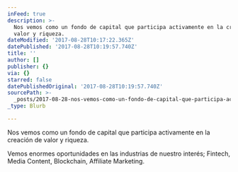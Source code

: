 ```yaml
---
inFeed: true
description: >-
  Nos vemos como un fondo de capital que participa activamente en la creación de
  valor y riqueza.
dateModified: '2017-08-28T10:17:22.365Z'
datePublished: '2017-08-28T10:19:57.740Z'
title: ''
author: []
publisher: {}
via: {}
starred: false
datePublishedOriginal: '2017-08-28T10:19:57.740Z'
sourcePath: >-
  _posts/2017-08-28-nos-vemos-como-un-fondo-de-capital-que-participa-activamente.md
_type: Blurb

---
```

Nos vemos como un fondo de capital que participa activamente en la creación de valor y riqueza.

Vemos enormes oportunidades en las industrias de nuestro interés; Fintech, Media Content, Blockchain, Affiliate Marketing.